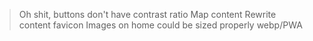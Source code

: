 > Oh shit, buttons don't have contrast ratio
> Map content
> Rewrite content
> favicon
> Images on home could be sized properly
> webp/PWA